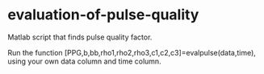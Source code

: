 # evaluation-of-pulse-quality

Matlab script that finds pulse quality factor.

Run the function [PPG,b,bb,rho1,rho2,rho3,c1,c2,c3]=evalpulse(data,time), using your own data column and time column.
